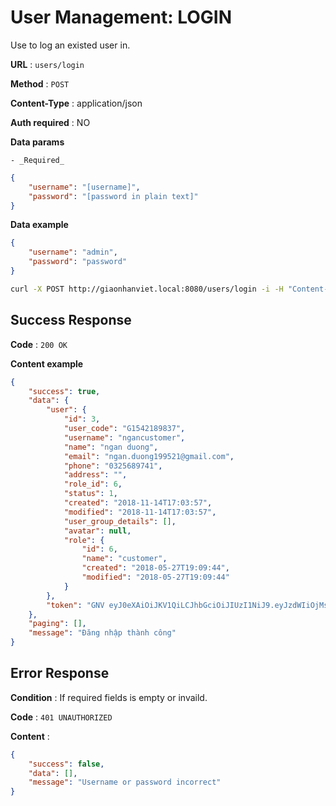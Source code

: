 # User Management: LOGIN

Use to log an existed user in.

**URL** : `users/login`

**Method** : `POST`

**Content-Type** : application/json

**Auth required** : NO

**Data params**

    - _Required_

```json
{
    "username": "[username]",
    "password": "[password in plain text]"
}
```

**Data example**

```json
{
    "username": "admin",
    "password": "password"
}
```

```bash
curl -X POST http://giaonhanviet.local:8080/users/login -i -H "Content-Type: application/json" -d '{"username":"admin","password":"123456"}'
```

## Success Response

**Code** : `200 OK`

**Content example**

```json
{
    "success": true,
    "data": {
        "user": {
            "id": 3,
            "user_code": "G1542189837",
            "username": "ngancustomer",
            "name": "ngan duong",
            "email": "ngan.duong199521@gmail.com",
            "phone": "0325689741",
            "address": "",
            "role_id": 6,
            "status": 1,
            "created": "2018-11-14T17:03:57",
            "modified": "2018-11-14T17:03:57",
            "user_group_details": [],
            "avatar": null,
            "role": {
                "id": 6,
                "name": "customer",
                "created": "2018-05-27T19:09:44",
                "modified": "2018-05-27T19:09:44"
            }
        },
        "token": "GNV eyJ0eXAiOiJKV1QiLCJhbGciOiJIUzI1NiJ9.eyJzdWIiOjMsImV4cCI6MTU0MjQ0MzcxOH0.w_EyEiKufLMlYW5eUDGjFUEMWMfP666J57g1yvHWCkg"
    },
    "paging": [],
    "message": "Đăng nhập thành công"
}
```

## Error Response

**Condition** : If required fields is empty or invaild.

**Code** : `401 UNAUTHORIZED`

**Content** :

```json
{
    "success": false,
    "data": [],
    "message": "Username or password incorrect"
}
```
